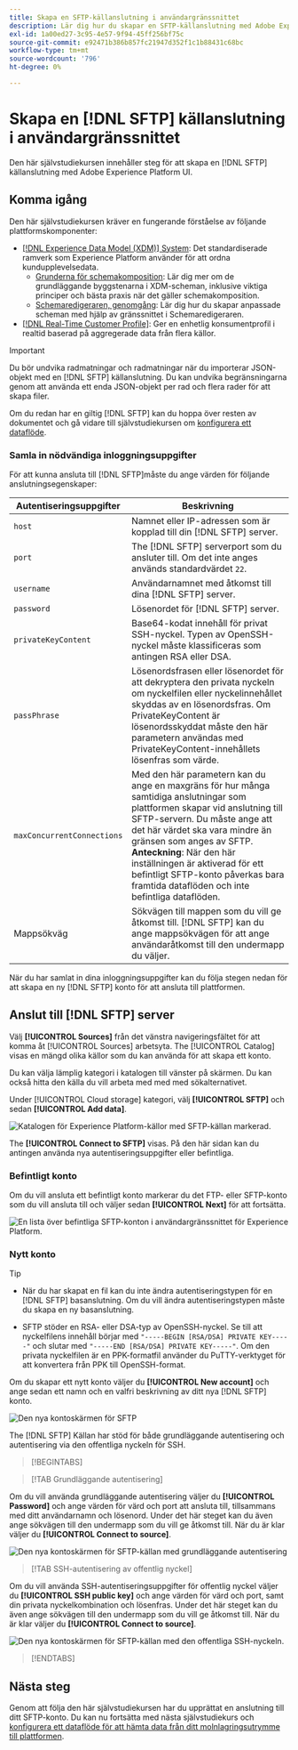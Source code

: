 ```yaml
---
title: Skapa en SFTP-källanslutning i användargränssnittet
description: Lär dig hur du skapar en SFTP-källanslutning med Adobe Experience Platform-gränssnittet.
exl-id: 1a00ed27-3c95-4e57-9f94-45ff256bf75c
source-git-commit: e92471b386b857fc21947d352f1c1b88431c68bc
workflow-type: tm+mt
source-wordcount: '796'
ht-degree: 0%

---
```


# Skapa en [!DNL SFTP] källanslutning i användargränssnittet

Den här självstudiekursen innehåller steg för att skapa en [!DNL SFTP] källanslutning med Adobe Experience Platform UI.

## Komma igång

Den här självstudiekursen kräver en fungerande förståelse av följande plattformskomponenter:

* [[!DNL Experience Data Model (XDM)] System](../../../../../xdm/home.md): Det standardiserade ramverk som Experience Platform använder för att ordna kundupplevelsedata.
   * [Grunderna för schemakomposition](../../../../../xdm/schema/composition.md): Lär dig mer om de grundläggande byggstenarna i XDM-scheman, inklusive viktiga principer och bästa praxis när det gäller schemakomposition.
   * [Schemaredigeraren, genomgång](../../../../../xdm/tutorials/create-schema-ui.md): Lär dig hur du skapar anpassade scheman med hjälp av gränssnittet i Schemaredigeraren.
* [[!DNL Real-Time Customer Profile]](../../../../../profile/home.md): Ger en enhetlig konsumentprofil i realtid baserad på aggregerade data från flera källor.

>[!IMPORTANT]
>
>Du bör undvika radmatningar och radmatningar när du importerar JSON-objekt med en [!DNL SFTP] källanslutning. Du kan undvika begränsningarna genom att använda ett enda JSON-objekt per rad och flera rader för att skapa filer.

Om du redan har en giltig [!DNL SFTP] kan du hoppa över resten av dokumentet och gå vidare till självstudiekursen om [konfigurera ett dataflöde](../../dataflow/batch/cloud-storage.md).

### Samla in nödvändiga inloggningsuppgifter

För att kunna ansluta till [!DNL SFTP]måste du ange värden för följande anslutningsegenskaper:

| Autentiseringsuppgifter | Beskrivning |
| ---------- | ----------- |
| `host` | Namnet eller IP-adressen som är kopplad till din [!DNL SFTP] server. |
| `port` | The [!DNL SFTP] serverport som du ansluter till. Om det inte anges används standardvärdet `22`. |
| `username` | Användarnamnet med åtkomst till dina [!DNL SFTP] server. |
| `password` | Lösenordet för [!DNL SFTP] server. |
| `privateKeyContent` | Base64-kodat innehåll för privat SSH-nyckel. Typen av OpenSSH-nyckel måste klassificeras som antingen RSA eller DSA. |
| `passPhrase` | Lösenordsfrasen eller lösenordet för att dekryptera den privata nyckeln om nyckelfilen eller nyckelinnehållet skyddas av en lösenordsfras. Om PrivateKeyContent är lösenordsskyddat måste den här parametern användas med PrivateKeyContent-innehållets lösenfras som värde. |
| `maxConcurrentConnections` | Med den här parametern kan du ange en maxgräns för hur många samtidiga anslutningar som plattformen skapar vid anslutning till SFTP-servern. Du måste ange att det här värdet ska vara mindre än gränsen som anges av SFTP. **Anteckning**: När den här inställningen är aktiverad för ett befintligt SFTP-konto påverkas bara framtida dataflöden och inte befintliga dataflöden. |
| Mappsökväg | Sökvägen till mappen som du vill ge åtkomst till. [!DNL SFTP] kan du ange mappsökvägen för att ange användaråtkomst till den undermapp du väljer. |

När du har samlat in dina inloggningsuppgifter kan du följa stegen nedan för att skapa en ny [!DNL SFTP] konto för att ansluta till plattformen.

## Anslut till [!DNL SFTP] server

Välj **[!UICONTROL Sources]** från det vänstra navigeringsfältet för att komma åt [!UICONTROL Sources] arbetsyta. The [!UICONTROL Catalog] visas en mängd olika källor som du kan använda för att skapa ett konto.

Du kan välja lämplig kategori i katalogen till vänster på skärmen. Du kan också hitta den källa du vill arbeta med med med sökalternativet.

Under [!UICONTROL Cloud storage] kategori, välj **[!UICONTROL SFTP]** och sedan **[!UICONTROL Add data]**.

![Katalogen för Experience Platform-källor med SFTP-källan markerad.](../../../../images/tutorials/create/sftp/catalog.png)

The **[!UICONTROL Connect to SFTP]** visas. På den här sidan kan du antingen använda nya autentiseringsuppgifter eller befintliga.

### Befintligt konto

Om du vill ansluta ett befintligt konto markerar du det FTP- eller SFTP-konto som du vill ansluta till och väljer sedan **[!UICONTROL Next]** för att fortsätta.

![En lista över befintliga SFTP-konton i användargränssnittet för Experience Platform.](../../../../images/tutorials/create/sftp/existing.png)

### Nytt konto

>[!TIP]
>
>* När du har skapat en fil kan du inte ändra autentiseringstypen för en [!DNL SFTP] basanslutning. Om du vill ändra autentiseringstypen måste du skapa en ny basanslutning.
>
>* SFTP stöder en RSA- eller DSA-typ av OpenSSH-nyckel. Se till att nyckelfilens innehåll börjar med `"-----BEGIN [RSA/DSA] PRIVATE KEY-----"` och slutar med `"-----END [RSA/DSA] PRIVATE KEY-----"`. Om den privata nyckelfilen är en PPK-formatfil använder du PuTTY-verktyget för att konvertera från PPK till OpenSSH-format.

Om du skapar ett nytt konto väljer du **[!UICONTROL New account]** och ange sedan ett namn och en valfri beskrivning av ditt nya [!DNL SFTP] konto.

![Den nya kontoskärmen för SFTP](../../../../images/tutorials/create/sftp/new.png)

The [!DNL SFTP] Källan har stöd för både grundläggande autentisering och autentisering via den offentliga nyckeln för SSH.

>[!BEGINTABS]

>[!TAB Grundläggande autentisering]

Om du vill använda grundläggande autentisering väljer du **[!UICONTROL Password]** och ange värden för värd och port att ansluta till, tillsammans med ditt användarnamn och lösenord. Under det här steget kan du även ange sökvägen till den undermapp som du vill ge åtkomst till. När du är klar väljer du **[!UICONTROL Connect to source]**.

![Den nya kontoskärmen för SFTP-källan med grundläggande autentisering](../../../../images/tutorials/create/sftp/password.png)

>[!TAB SSH-autentisering av offentlig nyckel]

Om du vill använda SSH-autentiseringsuppgifter för offentlig nyckel väljer du **[!UICONTROL SSH public key]**  och ange värden för värd och port, samt din privata nyckelkombination och lösenfras. Under det här steget kan du även ange sökvägen till den undermapp som du vill ge åtkomst till. När du är klar väljer du **[!UICONTROL Connect to source]**.

![Den nya kontoskärmen för SFTP-källan med den offentliga SSH-nyckeln.](../../../../images/tutorials/create/sftp/ssh.png)

>[!ENDTABS]

## Nästa steg

Genom att följa den här självstudiekursen har du upprättat en anslutning till ditt SFTP-konto. Du kan nu fortsätta med nästa självstudiekurs och [konfigurera ett dataflöde för att hämta data från ditt molnlagringsutrymme till plattformen](../../dataflow/batch/cloud-storage.md).
